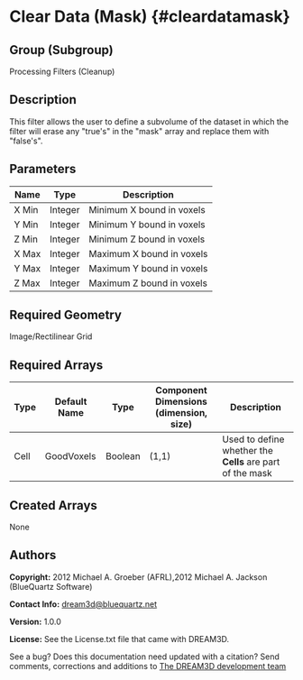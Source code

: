 Clear Data (Mask) {#cleardatamask}
======

## Group (Subgroup) ##
Processing Filters (Cleanup)

## Description ##
This filter allows the user to define a subvolume of the dataset in which the filter will erase any "true's" in the "mask" array and replace them with "false's".

## Parameters ##
| Name | Type | Description |
|------|------|------|
| X Min | Integer | Minimum X bound in voxels |
| Y Min | Integer | Minimum Y bound in voxels |
| Z Min | Integer | Minimum Z bound in voxels |
| X Max | Integer | Maximum X bound in voxels |
| Y Max | Integer | Maximum Y bound in voxels |
| Z Max | Integer | Maximum Z bound in voxels |

## Required Geometry ##
Image/Rectilinear Grid

## Required Arrays ##
| Type | Default Name | Type | Component Dimensions (dimension, size) | Description |
|------|--------------|-------------|---------|-----|
| Cell | GoodVoxels | Boolean | (1,1) | Used to define whether the **Cells** are part of the mask  |

## Created Arrays ##
None

## Authors ##

**Copyright:** 2012 Michael A. Groeber (AFRL),2012 Michael A. Jackson (BlueQuartz Software)

**Contact Info:** dream3d@bluequartz.net

**Version:** 1.0.0

**License:**  See the License.txt file that came with DREAM3D.




See a bug? Does this documentation need updated with a citation? Send comments, corrections and additions to [The DREAM3D development team](mailto:dream3d@bluequartz.net?subject=Documentation%20Correction)


